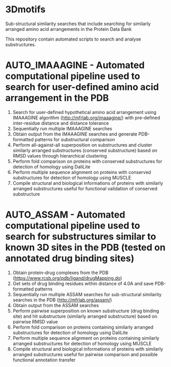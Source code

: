 # 3Dmotifs
Sub-structural similarity searches that include searching for similarly arranged amino acid arrangements in the Protein Data Bank

This repository contain automated scripts to search and analyse substructures.
# AUTO_IMAAAGINE - Automated computational pipeline used to search for user-defined amino acid arrangement in the PDB
1. Search for user-defined hypothetical amino acid arrangement using IMAAAGINE algorithm (http://mfrlab.org/imaaagine/) with pre-defined inter-residue distance and distance tolerance 
2. Sequentially run multiple IMAAAGINE searches
3. Obtain output from the IMAAAGINE searches and generate PDB-formatted patterns for substructural comparison
4. Perform all-against-all superposition on substructures and cluster similarly arranged substructures (conserved substructure) based on RMSD values through hierarchical clustering
5. Perform fold comparison on proteins with conserved substructures for detection of homology using DaliLite
6. Perform multiple sequence alignment on proteins with conserved substructures for detection of homology using MUSCLE
7. Compile structural and biological informations of proteins with similarly arranged substructures useful for functional validation of conserved substructure

# AUTO_ASSAM - Automated computational pipeline used to search for substructures similar to known 3D sites in the PDB (tested on annotated drug binding sites)
1. Obtain protein-drug complexes from the PDB (https://www.rcsb.org/pdb/ligand/drugMapping.do)
2. Get sets of drug binding residues within distance of 4.0A and save PDB-formatted patterns
3. Sequentially run multiple ASSAM searches for sub-structural similarity searches in the PDB (http://mfrlab.org/assam/)
4. Obtain output from the ASSAM searches
5. Perform pairwise superposition on known substructure (drug binding site) and hit substructure (similarly arranged substructure) based on pairwise RMSD value
6. Perform fold comparison on proteins containing similarly arranged substructures for detection of homology using DaliLite
7. Perform multiple sequence alignment on proteins containing similarly arranged substructures for detection of homology using MUSCLE
8. Compile structural and biological informations of proteins with similarly arranged substructures useful for pairwise comparison and possible functional annotation transfer
